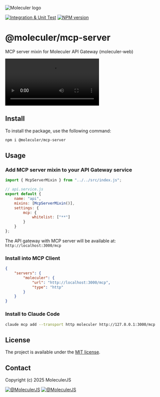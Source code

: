 ![Moleculer logo](http://moleculer.services/images/banner.png)

[![Integration & Unit Test](https://github.com/moleculerjs/mcp-server/actions/workflows/test.yml/badge.svg)](https://github.com/moleculerjs/mcp-server/actions/workflows/test.yml)
[![NPM version](https://badgen.net/npm/v/@moleculer/mcp-server)](https://www.npmjs.com/package/@moleculer/mcp-server)

# @moleculer/mcp-server
MCP server mixin for Moleculer API Gateway (moleculer-web)

<video controls src="docs/Code_PIxZeLiRX3.mp4" title="Introduction to MCP Server"></video>

## Install

To install the package, use the following command:

```bash
npm i @moleculer/mcp-server
```

## Usage

### Add MCP server mixin to your API Gateway service

```javascript
import { McpServerMixin } from "../../src/index.js";

// api.service.js
export default {
    name: "api",
    mixins: [McpServerMixin()],
    settings: {
        mcp: {
            whitelist: ["**"]
        }
    }
};
```

The API gateway with MCP server will be available at: `http://localhost:3000/mcp`

### Install into MCP Client

```json
{
    "servers": {
        "moleculer": {
            "url": "http://localhost:3000/mcp",
            "type": "http"
        }
    }
}
```

### Install to Claude Code

```bash
claude mcp add --transport http moleculer http://127.0.0.1:3000/mcp
```


## License
The project is available under the [MIT license](https://tldrlegal.com/license/mit-license).

## Contact
Copyright (c) 2025 MoleculerJS

[![@MoleculerJS](https://img.shields.io/badge/github-moleculerjs-green.svg)](https://github.com/moleculerjs) [![@MoleculerJS](https://img.shields.io/badge/twitter-MoleculerJS-blue.svg)](https://twitter.com/MoleculerJS)
